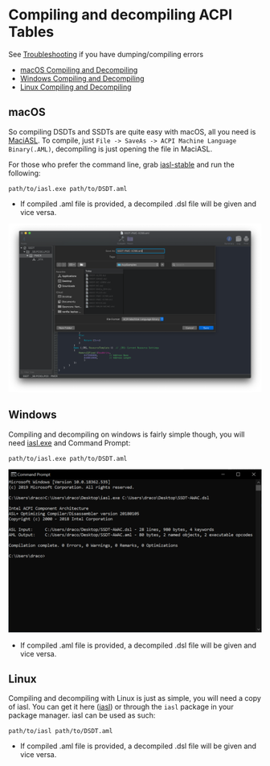 # Compiling and decompiling ACPI Tables

See [Troubleshooting](/troubleshooting.md) if you have dumping/compiling errors

* [macOS Compiling and Decompiling](/Manual/compile.md#macos)
* [Windows Compiling and Decompiling](/Manual/compile.md#windows)
* [Linux Compiling and Decompiling](/Manual/compile.md#linux)

## macOS

So compiling DSDTs and SSDTs are quite easy with macOS, all you need is [MaciASL](https://github.com/acidanthera/MaciASL/releases). To compile, just `File -> SaveAs -> ACPI Machine Language Binary(.AML)`, decompiling is just opening the file in MaciASL.

For those who prefer the command line, grab [iasl-stable](https://github.com/acidanthera/MaciASL/blob/master/Dist/iasl-stable) and run the following:

```text
path/to/iasl.exe path/to/DSDT.aml
```

* If compiled .aml file is provided, a decompiled .dsl file will be given and vice versa.

![](/images/Manual/compile-md/macos-compile.png)

## Windows

Compiling and decompiling on windows is fairly simple though, you will need [iasl.exe](https://acpica.org/sites/acpica/files/iasl-win-20180105.zip) and Command Prompt:

```text
path/to/iasl.exe path/to/DSDT.aml
```

![](/images/Manual/compile-md/windows-compile.png)

* If compiled .aml file is provided, a decompiled .dsl file will be given and vice versa.

## Linux

Compiling and decompiling with Linux is just as simple, you will need a copy of iasl. You can get it here ([iasl](http://amdosx.kellynet.nl/iasl.zip)) or through the `iasl` package in your package manager. iasl can be used as such:

```text
path/to/iasl path/to/DSDT.aml
```

* If compiled .aml file is provided, a decompiled .dsl file will be given and vice versa.
